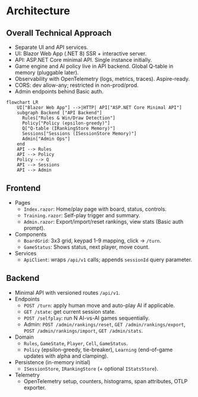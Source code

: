 # Architecture

## Overall Technical Approach
- Separate UI and API services.
- UI: Blazor Web App (.NET 8) SSR + interactive server.
- API: ASP.NET Core minimal API. Single instance initially.
- Game engine and AI policy live in API backend. Global Q-table in memory (pluggable later).
- Observability with OpenTelemetry (logs, metrics, traces). Aspire-ready.
- CORS: dev allow-any; restricted in non-prod/prod.
- Admin endpoints behind Basic auth.

```mermaid
flowchart LR
    UI["Blazor Web App"] -->|HTTP| API["ASP.NET Core Minimal API"]
    subgraph Backend ["API Backend"]
      Rules["Rules & Win/Draw Detection"]
      Policy["Policy (epsilon-greedy)"]
      Q["Q-table (IRankingStore Memory)"]
      Sessions["Sessions (ISessionStore Memory)"]
      Admin["Admin Ops"]
    end
    API --> Rules
    API --> Policy
    Policy --> Q
    API --> Sessions
    API --> Admin
```

## Frontend
- Pages
  - `Index.razor`: Home/play page with board, status, controls.
  - `Training.razor`: Self-play trigger and summary.
  - `Admin.razor`: Export/import/reset rankings, view stats (Basic auth prompt).
- Components
  - `BoardGrid`: 3x3 grid, keypad 1-9 mapping, click -> `/turn`.
  - `GameStatus`: Shows status, next player, move count.
- Services
  - `ApiClient`: wraps `/api/v1` calls; appends `sessionId` query parameter.

## Backend
- Minimal API with versioned routes `/api/v1`.
- Endpoints
  - `POST /turn`: apply human move and auto-play AI if applicable.
  - `GET /state`: get current session state.
  - `POST /selfplay`: run N AI-vs-AI games sequentially.
  - Admin: `POST /admin/rankings/reset`, `GET /admin/rankings/export`, `POST /admin/rankings/import`, `GET /admin/stats`.
- Domain
  - `Rules`, `GameState`, `Player`, `Cell`, `GameStatus`.
  - `Policy` (epsilon-greedy, tie-breaker), `Learning` (end-of-game updates with alpha and clamping).
- Persistence (in-memory initial)
  - `ISessionStore`, `IRankingStore` (+ optional `IStatsStore`).
- Telemetry
  - OpenTelemetry setup, counters, histograms, span attributes, OTLP exporter.
